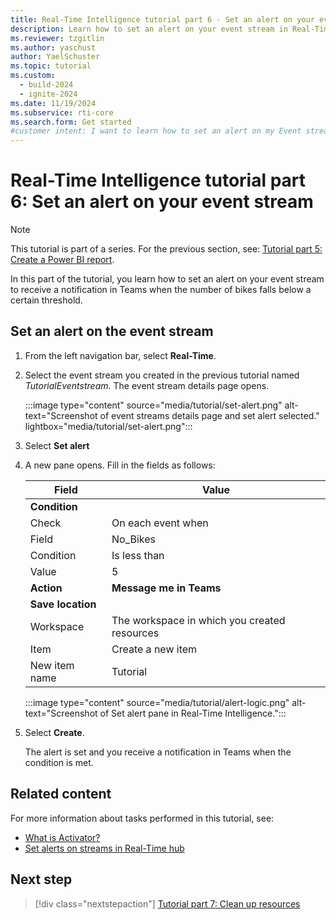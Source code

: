 ```yaml
---
title: Real-Time Intelligence tutorial part 6 - Set an alert on your event stream
description: Learn how to set an alert on your event stream in Real-Time Intelligence.
ms.reviewer: tzgitlin
ms.author: yaschust
author: YaelSchuster
ms.topic: tutorial
ms.custom:
  - build-2024
  - ignite-2024
ms.date: 11/19/2024
ms.subservice: rti-core
ms.search.form: Get started
#customer intent: I want to learn how to set an alert on my Event stream in Real-Time Intelligence.
---
```

# Real-Time Intelligence tutorial part 6: Set an alert on your event stream

> [!NOTE]
> This tutorial is part of a series. For the previous section, see: [Tutorial part 5: Create a Power BI report](tutorial-5-power-bi-report.md).

In this part of the tutorial, you learn how to set an alert on your event stream to receive a notification in Teams when the number of bikes falls below a certain threshold.

## Set an alert on the event stream

1. From the left navigation bar, select **Real-Time**.
1. Select the event stream you created in the previous tutorial named *TutorialEventstream*.
    The event stream details page opens.
    
    :::image type="content" source="media/tutorial/set-alert.png" alt-text="Screenshot of event streams details page and set alert selected." lightbox="media/tutorial/set-alert.png":::

1. Select **Set alert**
1. A new pane opens. Fill in the fields as follows:

    | Field | Value |
    | --- | --- |
    | **Condition** |  |
    | Check | On each event when |
    | Field | No_Bikes |  
    | Condition | Is less than |
    | Value | 5 |
    | **Action** |  **Message me in Teams**
    | **Save location** | | 
    | Workspace | The workspace in which you created resources|
    | Item | Create a new item |
    | New item name | Tutorial |

    :::image type="content" source="media/tutorial/alert-logic.png" alt-text="Screenshot of Set alert pane in Real-Time Intelligence.":::

1. Select **Create**.

    The alert is set and you receive a notification in Teams when the condition is met.

## Related content

For more information about tasks performed in this tutorial, see:

* [What is Activator?](data-activator/activator-introduction.md)
* [Set alerts on streams in Real-Time hub](../real-time-hub/set-alerts-data-streams.md)

## Next step

> [!div class="nextstepaction"]
> [Tutorial part 7: Clean up resources](tutorial-7-clean-up-resources.md)
